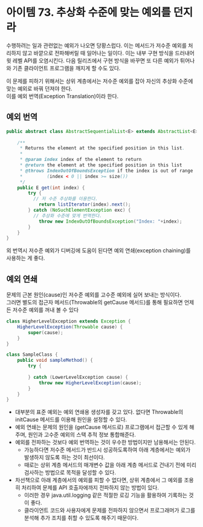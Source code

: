 # 아이템 73. 추상화 수준에 맞는 예외를 던지라

수행하려는 일과 관련없는 예외가 나오면 당황스럽다. 이는 메서드가 저수준 예외를 처리하지 않고 바깥으로 전파해버릴 때 일어나는 일이다. 
이는 내부 구현 방식을 드러내어 윗 레벨 API를 오염시킨다. 다음 릴리즈에서 구현 방식을 바꾸면 또 다른 예외가 튀어나와 기존 클라이언트 프로그램을 깨지게 할 수도 있다.


이 문제를 피하기 위해서는 상위 계층에서는 저수준 예외를 잡아 자신의 추상화 수준에 맞는 예외로 바꿔 던져야 한다.      
이를 예외 번역(Exception Translation)이라 한다.
## 예외 번역
```java
public abstract class AbstractSequentialList<E> extends AbstractList<E> {
    
    /**
     * Returns the element at the specified position in this list.
     *
     * @param index index of the element to return
     * @return the element at the specified position in this list
     * @throws IndexOutOfBoundsException if the index is out of range
     *         (index < 0 || index >= size())
     */
    public E get(int index) {
        try {
          // 저 수준 추상화를 이용한다.
            return listIterator(index).next();
        } catch (NoSuchElementException exc) {
          // 추상화 수준에 맞게 번역한다.
            throw new IndexOutOfBoundsException("Index: "+index);
        }
    }
}
```

외 번역시 저수준 예외가 디버깅에 도움이 된다면 예외 연쇄(exception chaining)를 사용하는 게 좋다.

## 예외 연쇄
문제의 근본 원인(cause)인 저수준 예외를 고수준 예외에 실어 보내는 방식이다.   
그러면 별도의 접근자 메서드(Throwable의 getCause 메서드)를 통해 필요하면 언제든 저수준 예외를 꺼내 볼 수 있다   
```java
class HigherLevelException extends Exception {
    HigherLevelException(Throwable cause) {
        super(cause);
    }
}

class SampleClass {
    public void sampleMethod() {
        try {
            
        } catch (LowerLevelException cause) {
            throw new HigherLevelException(cause);
        }
    }
}
```
- 대부분의 표준 예외는 예외 연쇄용 생성자를 갖고 있다. 없다면 Throwable의 initCause 메서드를 이용해 원인을 설정할 수 있다.   
- 예외 연쇄는 문제의 원인을 (getCause 메서드로) 프로그램에서 접근할 수 있게 해주며, 원인과 고수준 예외의 스택 추적 정보 통합해준다.   
- 예외를 전파하는 것보다 예외 번역하는 것이 우수한 방법이지만 남용해서는 안된다. 
  - 가능하다면 저수준 메서드가 반드시 성공하도록하여 아래 계층에서는 예외가 발생하지 않도록 하는 것이 최선이다. 
  - 때로는 상위 계층 메서드의 매개변수 값을 아래 계층 메서드로 건내기 전에 미리 검사하는 방법으로 목적을 달성할 수 있다.
- 차선책으로 아래 계층에서의 예외를 피할 수 없다면, 상위 계층에서 그 예외를 조용히 처리하여 문제를 API 호출자에까지 전파하지 않는 방법이 있다.
  - 이러한 경우 java.util.logging 같은 적절한 로깅 기능을 활용하여 기록하는 것이 좋다.
  - 클라이언트 코드와 사용자에게 문제를 전파하지 않으면서 프로그래머가 로그를 분석해 추가 조치를 취할 수 있도록 해주기 때문이다.
